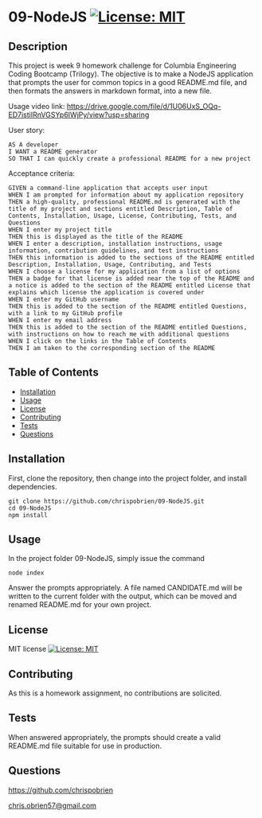 # 09-NodeJS [![License: MIT](https://img.shields.io/badge/License-MIT-yellow.svg)](https://opensource.org/licenses/MIT)

## Description

  This project is week 9 homework challenge for Columbia Engineering Coding Bootcamp (Trilogy). The objective is to make a NodeJS application that prompts the user for common topics in a good README.md file, and then formats the answers in markdown format, into a new file.

Usage video link: https://drive.google.com/file/d/1U06UxS_OQq-ED7istiIRnVGSYp6IWjPy/view?usp=sharing

User story:

```
AS A developer
I WANT a README generator
SO THAT I can quickly create a professional README for a new project
```

Acceptance criteria:

```
GIVEN a command-line application that accepts user input
WHEN I am prompted for information about my application repository
THEN a high-quality, professional README.md is generated with the title of my project and sections entitled Description, Table of Contents, Installation, Usage, License, Contributing, Tests, and Questions
WHEN I enter my project title
THEN this is displayed as the title of the README
WHEN I enter a description, installation instructions, usage information, contribution guidelines, and test instructions
THEN this information is added to the sections of the README entitled Description, Installation, Usage, Contributing, and Tests
WHEN I choose a license for my application from a list of options
THEN a badge for that license is added near the top of the README and a notice is added to the section of the README entitled License that explains which license the application is covered under
WHEN I enter my GitHub username
THEN this is added to the section of the README entitled Questions, with a link to my GitHub profile
WHEN I enter my email address
THEN this is added to the section of the README entitled Questions, with instructions on how to reach me with additional questions
WHEN I click on the links in the Table of Contents
THEN I am taken to the corresponding section of the README
```

## Table of Contents

  - [Installation](#installation)
  - [Usage](#usage)
  - [License](#license)
  - [Contributing](#contributing)
  - [Tests](#tests)
  - [Questions](#questions)

## Installation

First, clone the repository, then change into the project folder, and install dependencies.

```
git clone https://github.com/chrispobrien/09-NodeJS.git
cd 09-NodeJS
npm install
```

## Usage

In the project folder 09-NodeJS, simply issue the command

```
node index
```

Answer the prompts appropriately. A file named CANDIDATE.md will be written to the current folder with the output, which can be moved and renamed README.md for your own project.

## License

MIT license [![License: MIT](https://img.shields.io/badge/License-MIT-yellow.svg)](https://opensource.org/licenses/MIT)

## Contributing

As this is a homework assignment, no contributions are solicited.

## Tests

When answered appropriately, the prompts should create a valid README.md file suitable for use in production.

## Questions

https://github.com/chrispobrien

chris.obrien57@gmail.com
